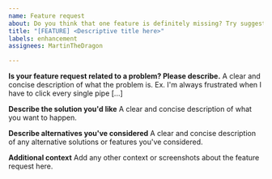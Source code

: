 ```yaml
---
name: Feature request
about: Do you think that one feature is definitely missing? Try suggesting it!
title: "[FEATURE] <Descriptive title here>"
labels: enhancement
assignees: MartinTheDragon

---
```


**Is your feature request related to a problem? Please describe.**
A clear and concise description of what the problem is. Ex. I'm always frustrated when I have to click every single pipe [...]

**Describe the solution you'd like**
A clear and concise description of what you want to happen.

**Describe alternatives you've considered**
A clear and concise description of any alternative solutions or features you've considered.

**Additional context**
Add any other context or screenshots about the feature request here.
